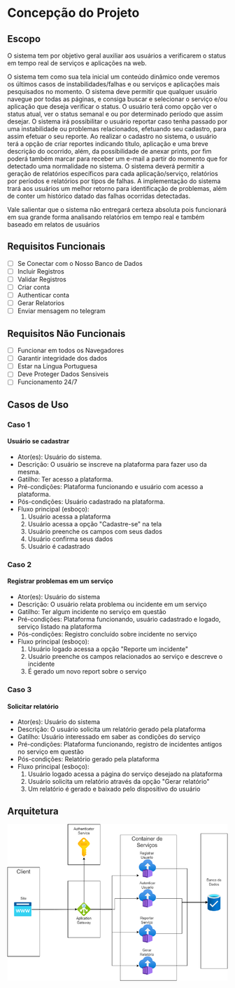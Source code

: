 # Concepção do Projeto

## Escopo

O sistema tem por objetivo geral auxiliar aos usuários a verificarem o status em tempo real de serviços e aplicações na web.

O sistema tem como sua tela inicial um conteúdo dinâmico onde veremos os últimos casos de instabilidades/falhas e ou serviços e aplicações mais pesquisados no momento.
O sistema deve permitir que qualquer usuário navegue por todas as páginas, e consiga buscar e selecionar o serviço e/ou aplicação que deseja verificar o status. O usuário terá como opção ver o status atual, ver o status semanal e ou por determinado período que assim desejar.
O sistema irá possibilitar o usuário reportar caso tenha passado por uma instabilidade ou problemas relacionados, efetuando seu cadastro, para assim efetuar o seu reporte.
Ao realizar o cadastro no sistema, o usuário terá a opção de criar reportes indicando título, aplicação e uma breve descrição do ocorrido, além, da possibilidade de anexar prints, por fim poderá também marcar para receber um e-mail a partir do momento que for detectado uma normalidade no sistema.
O sistema deverá permitir a geração de relatórios específicos para cada aplicação/serviço, relatórios por períodos e relatórios por tipos de falhas.
A implementação do sistema trará aos usuários um melhor retorno para identificação de problemas, além de conter um histórico datado das  falhas ocorridas detectadas.

Vale salientar que o sistema não entregará certeza absoluta pois funcionará em sua grande forma analisando relatórios em tempo real e também baseado em relatos de usuários



## Requisitos Funcionais

- [ ] Se Conectar com o Nosso Banco de Dados
- [ ] Incluir Registros
- [ ] Validar Registros
- [ ] Criar conta
- [ ] Authenticar conta
- [ ] Gerar Relatorios
- [ ] Enviar mensagem no telegram

## Requisitos Não Funcionais

- [ ] Funcionar em todos os Navegadores
- [ ] Garantir integridade dos dados
- [ ] Estar na Lingua Portuguesa 
- [ ] Deve Proteger Dados Sensiveis
- [ ] Funcionamento 24/7

## Casos de Uso 

### Caso 1
#### Usuário se cadastrar 
- Ator(es): Usuário do sistema.
- Descrição: O usuário se inscreve na plataforma para fazer uso da mesma.
- Gatilho: Ter acesso a plataforma.
- Pré-condições: Plataforma funcionando e usuário com acesso a plataforma.
- Pós-condições: Usuário cadastrado na plataforma.
- Fluxo principal (esboço): 
  1. Usuário acessa a plataforma
  2. Usuário acessa a opção "Cadastre-se" na tela
  3. Usuário preenche os campos com seus dados
  4. Usuário confirma seus dados 
  5. Usuário é cadastrado

### Caso 2
#### Registrar problemas em um serviço 
- Ator(es): Usuário do sistema
- Descrição: O usuário relata problema ou incidente em um serviço
- Gatilho: Ter algum incidente no serviço em questão
- Pré-condições: Plataforma funcionando, usuário cadastrado e logado, serviço listado na plataforma
- Pós-condições: Registro concluído sobre incidente no serviço
- Fluxo principal (esboço):
  1. Usuário logado acessa a opção "Reporte um incidente"
  2. Usuário preenche os campos relacionados ao serviço e descreve o incidente
  3. É gerado um novo report sobre o serviço 

### Caso 3
#### Solicitar relatório
- Ator(es): Usuário do sistema
- Descrição: O usuário solicita um relatório gerado pela plataforma
- Gatilho: Usuário interessado em saber as condições do serviço
- Pré-condições: Plataforma funcionando, registro de incidentes antigos no serviço em questão
- Pós-condições: Relatório gerado pela plataforma
- Fluxo principal (esboço):
  1. Usuário logado acessa a página do serviço desejado na plataforma
  2. Usuário solicita um relatório através da opção "Gerar relatório"
  3. Um relatório é gerado e baixado pelo dispositivo do usuário


## Arquitetura

![Arquitetura v1.0.0](https://github.com/meajudaaqui/documentacao/blob/main/imagens/arquitetura-v1.0.0.png?raw=true)
